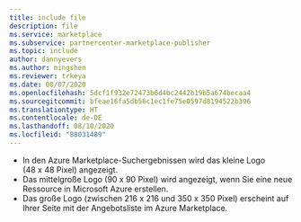 ```yaml
---
title: include file
description: file
ms.service: marketplace
ms.subservice: partnercenter-marketplace-publisher
ms.topic: include
author: dannyevers
ms.author: mingshen
ms.reviewer: trkeya
ms.date: 08/07/2020
ms.openlocfilehash: 5dcf1f932e72473b6d4bc2442b19b5a674becaa4
ms.sourcegitcommit: bfeae16fa5db56c1ec1fe75e0597d8194522b396
ms.translationtype: HT
ms.contentlocale: de-DE
ms.lasthandoff: 08/10/2020
ms.locfileid: "88031489"
---
```

-   In den Azure Marketplace-Suchergebnissen wird das kleine Logo (48 x 48 Pixel) angezeigt.
-   Das mittelgroße Logo (90 x 90 Pixel) wird angezeigt, wenn Sie eine neue Ressource in Microsoft Azure erstellen.
-   Das große Logo (zwischen 216 x 216 und 350 x 350 Pixel) erscheint auf Ihrer Seite mit der Angebotsliste im Azure Marketplace.
